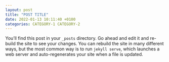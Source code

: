 ```yaml
---
layout: post
title: "POST TITLE"
date: 2022-01-13 10:11:40 +0100
categories: CATEGORY-1 CATEGORY-2
---
```


You’ll find this post in your `_posts` directory. Go ahead and edit it and re-build the site to see your changes. You can rebuild the site in many different ways, but the most common way is to run `jekyll serve`, which launches a web server and auto-regenerates your site when a file is updated.